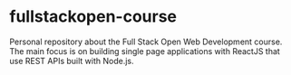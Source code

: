 # fullstackopen-course
Personal repository about the Full Stack Open Web Development course. The main focus is on building single page applications with ReactJS that use REST APIs built with Node.js.
